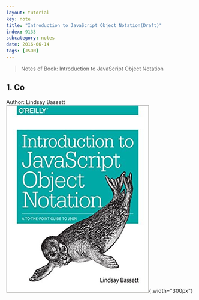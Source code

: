 ```yaml
---
layout: tutorial
key: note
title: "Introduction to JavaScript Object Notation(Draft)"
index: 9133
subcategory: notes
date: 2016-06-14
tags: [JSON]
---
```


> Notes of Book: Introduction to JavaScript Object Notation  

## 1. Co

Author: Lindsay Bassett
![image](/public/images/note/9133/cover.jpg){:width="300px"}  
